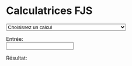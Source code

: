 ﻿# Calculatrices FJS

<select id="computations">
  <option value="">Choisissez un calcul</option>
  <option value="comma">Calculer le comma formel d'un nombre premier</option>
  <option value="tofjs">Convertir une fraction en intervalle FJS</option>
  <option value="fromfjs">Convertir un intervalle FJS en fraction</option>
  <option value="setlambda">Ajustez le rayon de tolérance à une valeur arbitraire</option>
</select>

Entrée: <br />
<input type="text" id="input">

Résultat: <br />
<div id="output"></div>

<link rel="stylesheet" href="../assets/calcsheets.css">
<script src="../assets/fjs.js"></script>
<script src="../assets/calc.js"></script>
<script>
  var loc = {
         centValue: "cents",
         generator: "génératrice",
       outputComma: "comma formel",
    outputInterval: "nom d'intervalle",
             ratio: "valeur",
           noInput: "Vous n'avez rien entré.",
     cantFactorize: "« %1 » – je ne sais pas factoriser cela.",
        notANumber: "« %1 » n'est pas un nombre.",
       wrongFormat: "Je ne comprends pas la forme.",
   wrongIntVariant: "L'intervalle « %1 » ne peut pas être dans la catégorie « %2 ».",
       wrongFactor: "2 ou 3 ne peuvent pas être facteurs dans une altération FJS.",
     noComputation: "Vous n'avez rien choisi; choisissez un calcul de la liste.",
          notPrime: "« %1 » n'est pas un nombre premier.",
    butPythagorean: "2 et 3 sont des octaves et quintes pythagoriciennes qui n'ont pas besoin des altérations FJS.",
           notFrac: "L'entrée n'est pas une fraction (par exemple, 5/3 ou 928/777).",
              div0: "Pourquoi voulez-vous diviser par zéro?",
           notReal: "« %1 » n'est pas un nombre réel.",
         radiusSet: "Le rayon de tolérance est maintenant %1.",

             comma: "Trouver la fonction génératrice et le comma formel (ainsi que le nombre de cents pour ce comma) pour chaque nombre premier au-delà de 3.",
             tofjs: "Trouver la seule représentation FJS de chaque fraction. <br>Toutes les altérations FJS sont ici séparées, jamais multipliées. Des intervalles plus petits qu'un unisson sont écrits avec un nombre négatif pour représenter un intervalle descendant, par exemple, 5/4 est <code>M3^5</code> mais 4/5 est <code>M-3_5</code>. <br><strong>Remarque:</strong> la calculatrice utilise des noms anglais pour les intervalles: par exemple, « M3 » signifie une tierce majeure.",
           fromfjs: "Trouver la seule fraction correspondante à chaque représentation FJS. <br>Vous devez utiliser le signe caret pour indiquer le début des altérations otonales et la barre de soulignement pour les utonales. Les altérations FJS peuvent être multipliées comme vous voulez, et vous pouvez utiliser un signe moins pour écrire un intervalle descendant. <br><strong>Remarque:</strong> la calculatrice utilise des noms anglais pour les intervalles: par exemple, « M3 » signifie une tierce majeure.",
         setlambda: "Ajuster le rayon de tolérance à n'importe quelle valeur d'une décimale (nombre à virgule flottante) entre 1 et sqrt(2). <br>Écrivez « default » pour retourner à la valeur conventionnelle, sqrt(33/31)."
  };
</script>
